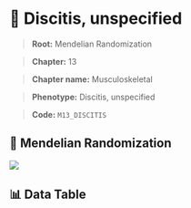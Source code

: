 # 🧪 Discitis, unspecified

> **Root:** Mendelian Randomization

> **Chapter:** 13  

> **Chapter name:** Musculoskeletal

> **Phenotype:** Discitis, unspecified  

> **Code:** `M13_DISCITIS`

## 🧬 Mendelian Randomization  

<img src="/MR/Figures/Forward/M13_DISCITIS.png"/>

## 📊 Data Table

<CsvTableMRF src="/MR_Data/Forward/M13_DISCITIS.csv"/>
